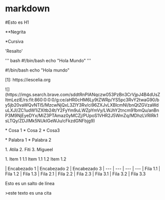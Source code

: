# markdown
#Esto es H1
<p>
  **Negrita
</p>
<p>
  *Cursiva
</p>
<p>
  'Resalto'
</p>
<p>
 ''' bash
  #!/bin/bash
  echo "Hola Mundo"
''' 
</p>
<p>
 #!/bin/bash
echo "Hola mundo" 
</p>
<p>
 [1]: https://iescelia.org 
</p>
<p>
![](https://imgs.search.brave.com/sddtRnPIANqczw053PzBn3CrVjpJ4B4dUsZItmLezlE/rs:fit:860:0:0:0/g:ce/aHR0cHM6Ly9tZWRp/YS5pc3RvY2twaG90/by5jb20vaWQvNTI5/MzcwNjQxL3ZlY3Rv/ci96ZXJvLXBlcmNl/bnQtZGVzaWduLXJl/ZC1udW1iZXItb24t/Y2FyYm9uLWZpYmVy/LWJhY2tncm91bmQu/anBnP3M9NjEyeDYx/MiZ3PTAmaz0yMCZj/PUpoS1VHR2J5WmZq/MDhzLVRIRk1sLTQy/ZDJlMk5NUklGeWJu/cFkzdGNFbjg9)  
</p>
<p>
 * Cosa 1
* Cosa 2
* Cosa3 
</p>
<p>
 * Palabra 1
  * Palabra 2 
</p>
<p>
1. Atila
2. Fiti
3. Migueel  
</p>
<p>
 1. Item 1  
  1.1 Item 1.1  
  1.2 Item 1.2 
</p>
<p>
 | Encabezado 1 | Encabezado 2 | Encabezado 3
| --- | --- | --- | ---
| Fila 1.1 | Fila 1.2 | Fila 1.3
| Fila 2.1 | Fila 2.2 | Fila 2.3
| Fila 3.1 | Fila 3.2 | Fila 3.3 
</p>
<p>
Esto es
un salto de línea
</p>
<p>
>este texto es una cita
</p>
